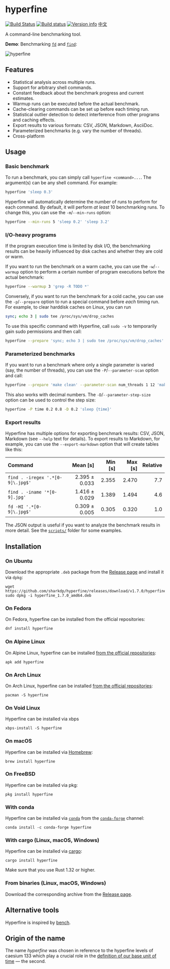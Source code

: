 # hyperfine
[![Build Status](https://travis-ci.org/sharkdp/hyperfine.svg?branch=master)](https://travis-ci.org/sharkdp/hyperfine)
[![Build status](https://ci.appveyor.com/api/projects/status/pdqq5frgkcj0smrs?svg=true)](https://ci.appveyor.com/project/sharkdp/hyperfine)
[![Version info](https://img.shields.io/crates/v/hyperfine.svg)](https://crates.io/crates/hyperfine)
[中文](https://github.com/chinanf-boy/hyperfine-zh)

A command-line benchmarking tool.

**Demo**: Benchmarking [`fd`](https://github.com/sharkdp/fd) and
[`find`](https://www.gnu.org/software/findutils/):

![hyperfine](https://i.imgur.com/5OqrGWe.gif)

## Features

* Statistical analysis across multiple runs.
* Support for arbitrary shell commands.
* Constant feedback about the benchmark progress and current estimates.
* Warmup runs can be executed before the actual benchmark.
* Cache-clearing commands can be set up before each timing run.
* Statistical outlier detection to detect interference from other programs and caching effects.
* Export results to various formats: CSV, JSON, Markdown, AsciiDoc.
* Parameterized benchmarks (e.g. vary the number of threads).
* Cross-platform

## Usage

### Basic benchmark

To run a benchmark, you can simply call `hyperfine <command>...`. The argument(s) can be any
shell command. For example:
``` bash
hyperfine 'sleep 0.3'
```

Hyperfine will automatically determine the number of runs to perform for each command. By default,
it will perform *at least* 10 benchmarking runs. To change this, you can use the `-m`/`--min-runs`
option:
``` bash
hyperfine --min-runs 5 'sleep 0.2' 'sleep 3.2'
```

### I/O-heavy programs

If the program execution time is limited by disk I/O, the benchmarking results can be heavily
influenced by disk caches and whether they are cold or warm.

If you want to run the benchmark on a warm cache, you can use the `-w`/`--warmup` option to perform
a certain number of program executions before the actual benchmark:
``` bash
hyperfine --warmup 3 'grep -R TODO *'
```

Conversely, if you want to run the benchmark for a cold cache, you can use the `-p`/`--prepare`
option to run a special command before *each* timing run. For example, to clear harddisk caches
on Linux, you can run
``` bash
sync; echo 3 | sudo tee /proc/sys/vm/drop_caches
```
To use this specific command with Hyperfine, call `sudo -v` to temporarily gain sudo permissions
and then call:
``` bash
hyperfine --prepare 'sync; echo 3 | sudo tee /proc/sys/vm/drop_caches' 'grep -R TODO *'
```

### Parameterized benchmarks

If you want to run a benchmark where only a single parameter is varied (say, the number of
threads), you can use the `-P`/`--parameter-scan` option and call:
``` bash
hyperfine --prepare 'make clean' --parameter-scan num_threads 1 12 'make -j {num_threads}'
```
This also works with decimal numbers. The `-D`/`--parameter-step-size` option can be used
to control the step size:
``` bash
hyperfine -P time 0.2 0.8 -D 0.2 'sleep {time}'
```

### Export results

Hyperfine has multiple options for exporting benchmark results: CSV, JSON, Markdown (see `--help`
text for details). To export results to Markdown, for example, you can use the `--export-markdown`
option that will create tables like this:

| Command | Mean [s] | Min [s] | Max [s] | Relative |
|:---|---:|---:|---:|---:|
| `find . -iregex '.*[0-9]\.jpg$'` | 2.395 ± 0.033 | 2.355 | 2.470 | 7.7 |
| `find . -iname '*[0-9].jpg'` | 1.416 ± 0.029 | 1.389 | 1.494 | 4.6 |
| `fd -HI '.*[0-9]\.jpg$'` | 0.309 ± 0.005 | 0.305 | 0.320 | 1.0 |

The JSON output is useful if you want to analyze the benchmark results in more detail. See the
[`scripts/`](https://github.com/sharkdp/hyperfine/tree/master/scripts) folder for some examples.

## Installation

### On Ubuntu

Download the appropriate `.deb` package from the [Release page](https://github.com/sharkdp/hyperfine/releases)
and install it via `dpkg`:
```
wget https://github.com/sharkdp/hyperfine/releases/download/v1.7.0/hyperfine_1.7.0_amd64.deb
sudo dpkg -i hyperfine_1.7.0_amd64.deb
```

### On Fedora

On Fedora, hyperfine can be installed from the official repositories:

```sh
dnf install hyperfine
```

### On Alpine Linux

On Alpine Linux, hyperfine can be installed [from the official repositories](https://pkgs.alpinelinux.org/packages?name=hyperfine):
```
apk add hyperfine
```

### On Arch Linux

On Arch Linux, hyperfine can be installed [from the official repositories](https://www.archlinux.org/packages/community/x86_64/hyperfine/):
```
pacman -S hyperfine
```

### On Void Linux

Hyperfine can be installed via xbps

```
xbps-install -S hyperfine
```

### On macOS

Hyperfine can be installed via [Homebrew](https://brew.sh):
```
brew install hyperfine
```

### On FreeBSD

Hyperfine can be installed via pkg:
```
pkg install hyperfine
```

### With conda

Hyperfine can be installed via [`conda`](https://conda.io/en/latest/) from the [`conda-forge`](https://anaconda.org/conda-forge/hyperfine) channel:
```
conda install -c conda-forge hyperfine
```

### With cargo (Linux, macOS, Windows)

Hyperfine can be installed via [cargo](https://doc.rust-lang.org/cargo/):
```
cargo install hyperfine
```

Make sure that you use Rust 1.32 or higher.

### From binaries (Linux, macOS, Windows)

Download the corresponding archive from the [Release page](https://github.com/sharkdp/hyperfine/releases).

## Alternative tools

 Hyperfine is inspired by [bench](https://github.com/Gabriel439/bench).

## Origin of the name

The name *hyperfine* was chosen in reference to the hyperfine levels of caesium 133 which play a crucial role in the
[definition of our base unit of time](https://en.wikipedia.org/wiki/Second#History_of_definition)
— the second.
